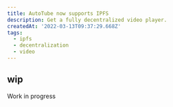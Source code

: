 ```yaml
---
title: AutoTube now supports IPFS
description: Get a fully decentralized video player.
createdAt: '2022-03-13T09:37:29.668Z'
tags:
  - ipfs
  - decentralization
  - video
---
```


## wip
Work in progress 
